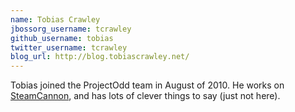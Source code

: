 ```yaml
---
name: Tobias Crawley
jbossorg_username: tcrawley
github_username: tobias
twitter_username: tcrawley
blog_url: http://blog.tobiascrawley.net/
---
```


Tobias joined the ProjectOdd team in August of 2010. He works 
on [SteamCannon](http://steamcannon.org), and has lots of clever things to say (just not here).
